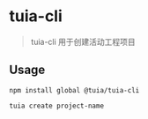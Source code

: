 # tuia-cli

> tuia-cli 用于创建活动工程项目

## Usage

```
npm install global @tuia/tuia-cli

tuia create project-name
```